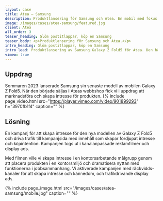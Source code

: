 ```yaml
---
layout: case
title: Atea – Samsung
description: Produktlansering för Samsung och Atea. En mobil med fokus på vikbarhet och smarta funktioner.
image: /images/cases/atea-samsung/featured.jpg
client: Atea
all_order: 3
teaser_heading: Glöm postitlappar, köp en Samsung
teaser_body: <p>Produktlansering för Samsung och Atea.</p>
intro_heading: Glöm postitlappar, köp en Samsung
intro_lead: Produktlansering av Samsung Galaxy Z Fold5 för Atea. Den här gången lät vi en arkitekt visa på möjligheterna.
vimeo: true
---
```


## Uppdrag

Sommaren 2023 lanserade Samsung sin senaste modell av mobilen Galaxy Z Fold5. När den började säljas i Ateas webbshop fick vi i uppdrag att marknadsföra och skapa intresse för produkten. 
{%
  include page_video.html
  src="https://player.vimeo.com/video/901899293"
  h="3970fb1f4"
  caption=""
%}

## Lösning
En kampanj för att skapa intresse för den nya modellen av Galaxy Z Fold5 och driva trafik till kampanjsida med innehåll som skapar fördjupat intresse och köpintention. Kampanjen togs ut i kanalanpassade reklamfilmer och display ads.

Med filmen ville vi skapa intresse i en kontorsarbetande målgrupp genom att placera produkten i en kontorsmiljö och dramatisera nyttan med funktionerna i jobbsammanhang. Vi aktiverade kampanjen med räckvidds-kanaler för att skapa intresse och kännedom, och trafikdrivande display ads.

{%
  include page_image.html
  src="/images/cases/atea-samsung/mobile.jpg"
  caption=""
%}

